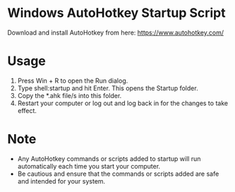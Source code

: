 # Windows AutoHotkey Startup Script

Download and install AutoHotkey from here: https://www.autohotkey.com/

# Usage

1. Press Win + R to open the Run dialog.
2. Type shell:startup and hit Enter. This opens the Startup folder.
3. Copy the *.ahk file/s into this folder.
4. Restart your computer or log out and log back in for the changes to take effect.

# Note

- Any AutoHotkey commands or scripts added to startup will run automatically each time you start your computer.
- Be cautious and ensure that the commands or scripts added are safe and intended for your system.
